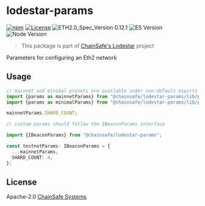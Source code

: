 # lodestar-params

[![npm](https://img.shields.io/npm/v/@chainsafe/lodestar-types)](https://www.npmjs.com/package/@chainsafe/lodestar-types)
[![License](https://img.shields.io/badge/License-Apache%202.0-blue.svg)](https://opensource.org/licenses/Apache-2.0)
![ETH2.0_Spec_Version 0.12.1](https://img.shields.io/badge/ETH2.0_Spec_Version-0.12.1-2e86c1.svg)
![ES Version](https://img.shields.io/badge/ES-2020-yellow)
![Node Version](https://img.shields.io/badge/node-12.x-green)

> This package is part of [ChainSafe's Lodestar](https://lodestar.chainsafe.io) project

Parameters for configuring an Eth2 network

## Usage

```typescript
// mainnet and minimal presets are available under non-default exports
import {params as mainnetParams} from "@chainsafe/lodestar-params/lib/presets/mainnet";
import {params as minimalParams} from "@chainsafe/lodestar-params/lib/presets/mainnet";

mainnetParams.SHARD_COUNT;

// custom params should follow the IBeaconParams interface

import {IBeaconParams} from "@chainsafe/lodestar-params";

const testnetParams: IBeaconParams = {
  ...mainnetParams,
  SHARD_COUNT: 4,
};
```

## License

Apache-2.0 [ChainSafe Systems](https://chainsafe.io)
